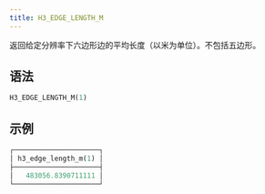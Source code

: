 ```yaml
---
title: H3_EDGE_LENGTH_M
---
```


返回给定分辨率下六边形边的平均长度（以米为单位）。不包括五边形。

## 语法

```sql
H3_EDGE_LENGTH_M(1)
```

## 示例

```sql
┌─────────────────────┐
│ h3_edge_length_m(1) │
├─────────────────────┤
│   483056.8390711111 │
└─────────────────────┘
```